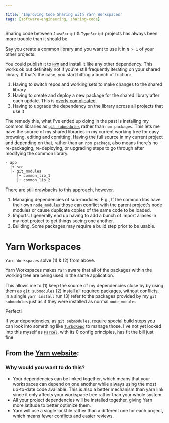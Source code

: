 ```yaml
---

title: 'Improving Code Sharing with Yarn Workspaces'
tags: [software-engineering, sharing-code]
---
```


Sharing code between `JavaScript` & `TypeScript` projects has always been more trouble than it should be.<!--truncate-->

Say you create a common library and you want to use it in `N > 1` of your other projects.

You could publish it to [`NPM`](https://www.npmjs.com/) and install it like any other dependency. This works ok but definitely not if you're still frequently iterating on your shared library. If that's the case, you start hitting a bunch of friction:

1. Having to switch repos and working sets to make changes to the shared library
2. Having to create and deploy a new package for the shared library after each update. This is [overly complicated](https://medium.com/@debshish.pal/publish-a-npm-package-locally-for-testing-9a00015eb9fd).
3. Having to upgrade the dependency on the library across all projects that use it

The remedy this, what I've ended up doing in the past is installing my common libraries as [`git submodules`](https://git-scm.com/book/en/v2/Git-Tools-Submodules) rather than `npm packages`. This lets me have the source of my shared libraries in my current working tree for easy browsing, editing and comitting. Having the full source in my current project and depending on that, rather than an `npm package`, also means there's no re-packaging, re-deploying, or upgrading steps to go through after modifying the common library.

```
- app
  |+ src
  |- git_modules
     |+ common_lib_1
     |+ common_lib_2
```

There are still drawbacks to this approach, however.

1. Managing dependencies of sub-modules. E.g., If the common libs have their own `node_modules` those can conflict with the parent project's node modules or cause duplicate copies of the same code to be loaded.
2. Imports. I generally end up having to add a bunch of import aliases in my root project to get things seeing one another.
3. Building. Some packages may require a build step prior to be usable.

# Yarn Workspaces

`Yarn Workspaces` solve (1) & (2) from above.

Yarn Workspaces makes `Yarn` aware that all of the packages within the working tree are being used in the same application.

This allows me to
(1) keep the source of my dependencies close by by using them as `git submodules`
(2) install all required packages, without conflicts, in a single `yarn install` run
(3) refer to the packages provided by my `git submodules` just as if they were installed as normal `node_modules`

Perfect!

If your dependencies, as `git submodules`, require special build steps you can look into something like [`TurboRepo`](https://turborepo.org/) to manage those. I've not yet looked into this myself as [`Parcel`](https://parceljs.org/), with its 0 config principles, has fit the bill just fine.

## From the [Yarn website](https://classic.yarnpkg.com/lang/en/docs/workspaces/):

### Why would you want to do this?

- Your dependencies can be linked together, which means that your workspaces can depend on one another while always using the most up-to-date code available. This is also a better mechanism than yarn link since it only affects your workspace tree rather than your whole system.
- All your project dependencies will be installed together, giving Yarn more latitude to better optimize them.
- Yarn will use a single lockfile rather than a different one for each project, which means fewer conflicts and easier reviews.
